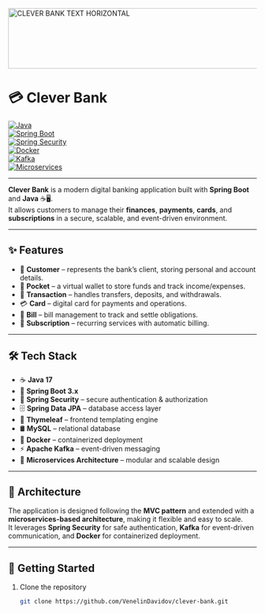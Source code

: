 
<img width="968" height="123" alt="CLEVER BANK TEXT HORIZONTAL" src="https://github.com/user-attachments/assets/18636afe-b8b5-47f3-b86a-6741a7e4c710" />

# 💳 Clever Bank  

[![Java](https://img.shields.io/badge/Java-17-orange)](https://www.oracle.com/java/)  
[![Spring Boot](https://img.shields.io/badge/Spring%20Boot-3.x-brightgreen)](https://spring.io/projects/spring-boot)  
[![Spring Security](https://img.shields.io/badge/Spring%20Security-Secure-blue)](https://spring.io/projects/spring-security)  
[![Docker](https://img.shields.io/badge/Docker-Ready-2496ED)](https://www.docker.com/)  
[![Kafka](https://img.shields.io/badge/Apache%20Kafka-Event--Driven-black)](https://kafka.apache.org/)  
[![Microservices](https://img.shields.io/badge/Architecture-Microservices-lightgrey)](https://microservices.io/)  

---

**Clever Bank** is a modern digital banking application built with **Spring Boot** and **Java** ☕🖥️.  
It allows customers to manage their **finances**, **payments**, **cards**, and **subscriptions** in a secure, scalable, and event-driven environment.  

---

## ✨ Features  
- 👤 **Customer** – represents the bank’s client, storing personal and account details.  
- 👛 **Pocket** – a virtual wallet to store funds and track income/expenses.  
- 💸 **Transaction** – handles transfers, deposits, and withdrawals.  
- 💳 **Card** – digital card for payments and operations.  
- 🧾 **Bill** – bill management to track and settle obligations.  
- 🔄 **Subscription** – recurring services with automatic billing.  

---

## 🛠️ Tech Stack  
- ☕ **Java 17**  
- 🌱 **Spring Boot 3.x**  
- 🔐 **Spring Security** – secure authentication & authorization  
- 🗄️ **Spring Data JPA** – database access layer  
- 🎨 **Thymeleaf** – frontend templating engine  
- 🛢️ **MySQL** – relational database  
- 🐳 **Docker** – containerized deployment  
- ⚡ **Apache Kafka** – event-driven messaging  
- 🧩 **Microservices Architecture** – modular and scalable design  

---

## 📐 Architecture  
The application is designed following the **MVC pattern** and extended with a **microservices-based architecture**, making it flexible and easy to scale.  
It leverages **Spring Security** for safe authentication, **Kafka** for event-driven communication, and **Docker** for containerized deployment.  

---

## 🚀 Getting Started  
1. Clone the repository  
   ```bash
   git clone https://github.com/VenelinDavidov/clever-bank.git

